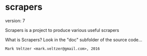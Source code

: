 scrapers
========

version: 7

Scrapers is a project to produce various useful scrapers

What is Scrapers? Look in the "doc" subfolder of the source code...

	Mark Veltzer <mark.veltzer@gmail.com>, 2016
